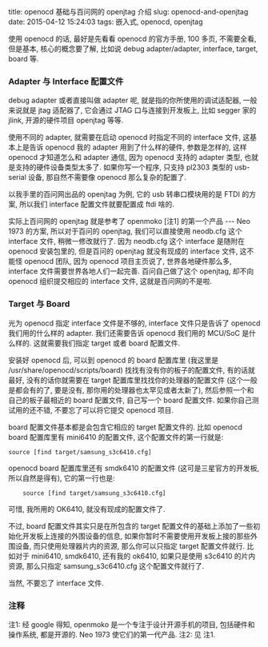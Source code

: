 title: openocd 基础与百问网的 openjtag 介绍
slug: openocd-and-openjtag
date: 2015-04-12 15:24:03
tags: 嵌入式, openocd, openjtag

使用 openocd 的话, 最好是先看看 openocd 的官方手册, 100 多页, 不需要全看, 但是基本, 核心的概念要了解, 比如说 debug adapter/adapter, interface, target, board 等.

### Adapter 与 Interface 配置文件

debug adapter 或者直接叫做 adapter 呢, 就是指的你所使用的调试适配器, 一般来说就是 jtag 适配器了, 它会通过 JTAG 口与连接到开发板上, 比如 segger 家的 jlink, 开源的硬件项目 openjtag 等等.

使用不同的 adapter, 就需要在启动 openocd 时指定不同的 interface 文件, 这基本上是告诉 openocd 我的 adapter 用到了什么样的硬件, 参数是怎样的, 这样 openocd 才知道怎么和 adapter 通信, 因为 openocd 支持的 adapter 类型, 也就是支持的硬件设备类型太多了. 如果你写一个程序, 只支持 pl2303 类型的 usb-serial 设备, 那自然不需要像 openocd 那么复杂的配置了.

以我手里的百问网出品的 openjtag 为例, 它的 usb 转串口模块用的是 FTDI 的方案, 所以我们 interface 配置文件就要配置成 ftdi 啥的.

实际上百问网的 openjtag 就是参考了 openmoko [注1] 的第一个产品 --- Neo 1973 的方案, 所以对于百问的 openjtag, 我们可以直接使用 neodb.cfg 这个 interface 文件, 稍微一修改就行了. 因为 neodb.cfg 这个 interface 是随附在 openocd 安装包里的, 但是百问的 openjtag 就没有现成的 interface 文件, 这不能怪 openocd 团队, 因为 openocd 项目主页说了, 世界各地硬件那么多, interface 文件需要世界各地人们一起完善. 百问自己做了这个 openjtag, 却不向 openocd 组织提交相应的 interface 文件, 这就是百问网的不是啦.

### Target 与 Board

光为 openocd 指定 interface 文件是不够的, interface 文件只是告诉了 openocd 我们用的什么样的 adapter. 我们还需要告诉 openocd 我们用的 MCU/SoC 是什么样的. 这就需要我们指定 target 或者 board 配置文件.

安装好 openocd 后, 可以到 openocd 的 board 配置库里 (我这里是 /usr/share/openocd/scripts/board) 找找有没有你的板子的配置文件, 有的话就最好, 没有的话你就需要在 target 配置库里找找你的处理器的配置文件 (这个一般是都会有的了, 要是没有, 那你用的处理器也太罕见或者太新了), 然后参照一个和自己的板子最相近的 board 配置文件, 自己写一个 board 配置文件. 如果你自己测试用的还不错, 不要忘了可以将它提交 openocd 项目.

board 配置文件基本都是会包含它相应的 target 配置文件的. 比如 openocd board 配置库里有 mini6410 的配置文件, 这个配置文件的第一行就是: 

    source [find target/samsung_s3c6410.cfg]

openocd board 配置库里还有 smdk6410 的配置文件 (这可是三星官方的开发板, 所以自然是得有), 它的第一行也是:

        source [find target/samsung_s3c6410.cfg]
            
可惜, 我所用的 OK6410, 就没有现成的配置文件了.

不过, board 配置文件其实只是在所包含的 target 配置文件的基础上添加了一些初始化开发板上连接的外围设备的信息, 如果你暂时不需要使用开发板上接的那些外围设备, 而只使用处理器片内的资源, 那么你可以只指定 target 配置文件就行. 比如对于 mini6410, smdk6410, 还有我的 ok6410, 如果只是使用 s3c6410 的片内资源, 那么只指定 samsung_s3c6410.cfg 这个配置文件就行了.

当然, 不要忘了 interface 文件.

### 注释

注1: 经 google 得知, openmoko 是一个专注于设计开源手机的项目, 包括硬件和操作系统, 都是开源的. Neo 1973 使它们的第一代产品.
注2: 见 注1.
